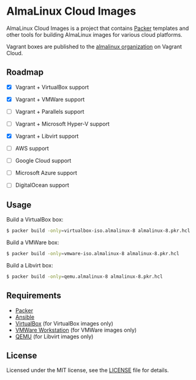# AlmaLinux Cloud Images

AlmaLinux Cloud Images is a project that contains
[Packer](https://www.packer.io/) templates and other tools for building
AlmaLinux images for various cloud platforms.

Vagrant boxes are published to the
[almalinux organization](https://app.vagrantup.com/almalinux/) on Vagrant
Cloud.


## Roadmap

* [x] Vagrant + VirtualBox support
* [x] Vagrant + VMWare support
* [ ] Vagrant + Parallels support
* [ ] Vagrant + Microsoft Hyper-V support
* [x] Vagrant + Libvirt support
* [ ] AWS support
* [ ] Google Cloud support
* [ ] Microsoft Azure support
* [ ] DigitalOcean support


## Usage

Build a VirtualBox box:

```sh
$ packer build -only=virtualbox-iso.almalinux-8 almalinux-8.pkr.hcl
```

Build a VMWare box:

```sh
$ packer build -only=vmware-iso.almalinux-8 almalinux-8.pkr.hcl
```

Build a Libvirt box:

```sh
$ packer build -only=qemu.almalinux-8 almalinux-8.pkr.hcl
```


## Requirements

* [Packer](https://www.packer.io/)
* [Ansible](https://www.ansible.com/)
* [VirtualBox](https://www.virtualbox.org/) (for VirtualBox images only)
* [VMWare Workstation](https://www.vmware.com/products/workstation-pro.html) (for VMWare images only)
* [QEMU](https://www.qemu.org/) (for Libvirt images only)


## License

Licensed under the MIT license, see the [LICENSE](LICENSE) file for details.
